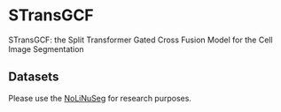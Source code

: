 # STransGCF
STransGCF: the Split Transformer Gated Cross Fusion Model for the Cell Image Segmentation
## Datasets
Please use the [NoLiNuSeg](https://drive.google.com/file/d/1X6Uj4s48O8r-IAPKGhm_2QjR_zBWJvu3/view?usp=drive_link) for research purposes.

